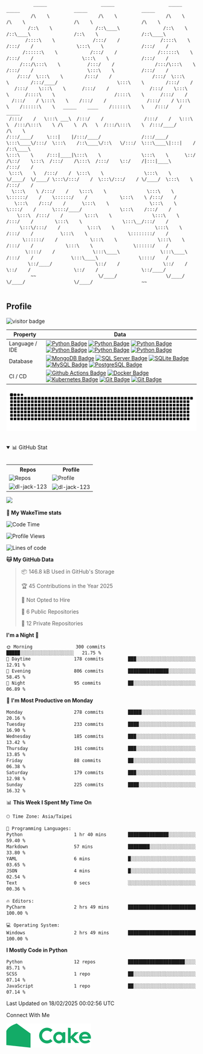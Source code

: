 <!-- sample badge demo https://simpleicons.org/ -->

<!-- Font Name: Larry 3D, Merlin1, Ogre, Calvin S, Cyberlarge, Isometric3, Slant, Lean, Kban,  JS Cursive -->

[//]: # (https://patorjk.com/software/taag/#p=display&f=Alpha&t=DL%20CHIU)
```

          _____                    _____                    _____                    _____                    _____                    _____          
         /\    \                  /\    \                  /\    \                  /\    \                  /\    \                  /\    \         
        /::\    \                /::\____\                /::\    \                /::\____\                /::\    \                /::\____\        
       /::::\    \              /:::/    /               /::::\    \              /:::/    /                \:::\    \              /:::/    /        
      /::::::\    \            /:::/    /               /::::::\    \            /:::/    /                  \:::\    \            /:::/    /         
     /:::/\:::\    \          /:::/    /               /:::/\:::\    \          /:::/    /                    \:::\    \          /:::/    /          
    /:::/  \:::\    \        /:::/    /               /:::/  \:::\    \        /:::/____/                      \:::\    \        /:::/    /           
   /:::/    \:::\    \      /:::/    /               /:::/    \:::\    \      /::::\    \                      /::::\    \      /:::/    /            
  /:::/    / \:::\    \    /:::/    /               /:::/    / \:::\    \    /::::::\    \   _____    ____    /::::::\    \    /:::/    /      _____  
 /:::/    /   \:::\ ___\  /:::/    /               /:::/    /   \:::\    \  /:::/\:::\    \ /\    \  /\   \  /:::/\:::\    \  /:::/____/      /\    \ 
/:::/____/     \:::|    |/:::/____/               /:::/____/     \:::\____\/:::/  \:::\    /::\____\/::\   \/:::/  \:::\____\|:::|    /      /::\____\
\:::\    \     /:::|____|\:::\    \               \:::\    \      \::/    /\::/    \:::\  /:::/    /\:::\  /:::/    \::/    /|:::|____\     /:::/    /
 \:::\    \   /:::/    /  \:::\    \               \:::\    \      \/____/  \/____/ \:::\/:::/    /  \:::\/:::/    / \/____/  \:::\    \   /:::/    / 
  \:::\    \ /:::/    /    \:::\    \               \:::\    \                       \::::::/    /    \::::::/    /            \:::\    \ /:::/    /  
   \:::\    /:::/    /      \:::\    \               \:::\    \                       \::::/    /      \::::/____/              \:::\    /:::/    /   
    \:::\  /:::/    /        \:::\    \               \:::\    \                      /:::/    /        \:::\    \               \:::\__/:::/    /    
     \:::\/:::/    /          \:::\    \               \:::\    \                    /:::/    /          \:::\    \               \::::::::/    /     
      \::::::/    /            \:::\    \               \:::\    \                  /:::/    /            \:::\    \               \::::::/    /      
       \::::/    /              \:::\____\               \:::\____\                /:::/    /              \:::\____\               \::::/    /       
        \::/____/                \::/    /                \::/    /                \::/    /                \::/    /                \::/____/        
         ~~                       \/____/                  \/____/                  \/____/                  \/____/                  ~~              
                                                                                                                                                      

```

## Profile
![visitor badge](https://visitor-badge.laobi.icu/badge?page_id=dl-jack-123.dl-jack-123&left_color=red&right_color=green&left_text=Hello%20Visitors)


 Property       | Data                                                                                                                                                                                                                                                                                                                                             
----------------|--------------------------------------------------------------------------------------------------------------------------------------------------------------------------------------------------------------------------------------------------------------------------------------------------------------------------------------------------
 Language / IDE | [![Python Badge](https://img.shields.io/badge/-Python-3776AB?style=flat&logo=Python&logoColor=white)]() [![Python Badge](https://img.shields.io/badge/-Jupyter-F37626?style=flat&logo=Jupyter&logoColor=white)]() [![Python Badge](https://img.shields.io/badge/-PyCharm-3776AB?style=flat&logo=PyCharm&logoColor=white)]() [![Python Badge](https://img.shields.io/badge/-Anaconda-44A833?style=flat&logo=Anaconda&logoColor=white)]() [![Python Badge](https://img.shields.io/badge/-Spyder-FFD43B?style=flat&logo=Spyder-IDE&logoColor=white)]() [![Python Badge](https://img.shields.io/badge/-Google%20Colab-F9AB00?style=flat&logo=Google-Colab&logoColor=white)]()                                                                                                                                                                                                                                       
 Database       | [![MongoDB Badge](https://img.shields.io/badge/-MongoDB-47A248?style=flat&logo=MongoDB&logoColor=white)]() [![SQL Server Badge](https://img.shields.io/badge/-SQL%20Server-CC2927?style=flat&logo=microsoftsqlserver&logoColor=white)]() [![SQLite Badge](https://img.shields.io/badge/-SQLite-003B57?style=flat&logo=sqlite&logoColor=white)]() [![MySQL Badge](https://img.shields.io/badge/-MySQL-4479A1?style=flat&logo=MySQL&logoColor=white)]() [![PostgreSQL Badge](https://img.shields.io/badge/-PostgreSQL-336791?style=flat&logo=PostgreSQL&logoColor=white)]()
 CI / CD        | [![Github Actions Badge](https://img.shields.io/badge/-Github%20Actions-2088FF?style=flat&logo=Github-Actions&logoColor=white)]() [![Docker Badge](https://img.shields.io/badge/-Docker-2496ED?style=flat&logo=Docker&logoColor=white)]() [![Kubernetes Badge](https://img.shields.io/badge/-Kubernetes-326CE5?style=flat&logo=Kubernetes&logoColor=white)]() [![Git Badge](https://img.shields.io/badge/-Git-F05032?style=flat&logo=Git&logoColor=white)]() [![Git Badge](https://img.shields.io/badge/-GitLab-FCA121?style=flat&logo=GitLab&logoColor=white)]() 

<!-- Greedy Snake: https://github.com/marketplace/actions/generate-snake-game-from-github-contribution-grid -->
<p align="center">
    <picture>
        <source media="(prefers-color-scheme: dark)" srcset="https://raw.githubusercontent.com/dl-jack-123/dl-jack-123/output/github-contribution-grid-snake-dark.svg">
        <source media="(prefers-color-scheme: light)" srcset="https://raw.githubusercontent.com/dl-jack-123/dl-jack-123/output/github-contribution-grid-snake.svg">
        <img alt="github contribution grid snake animation" src="https://raw.githubusercontent.com/dl-jack-123/dl-jack-123/output/github-contribution-grid-snake.svg">
    </picture>
</p>
<br>

<!-- My GitHub Terminal -->
[//]: # (https://github.com/x0rzavi/github-readme-terminal)

<!-- My GitHub Stat -->
<details open>
    <summary> 📊 GitHub Stat </summary>
    <br>
    <table align="center"> 
        <tr>
            <th> Repos </th>
            <th> Profile </th>
        </tr>
        <tr>
            <td>
                <img alt="Repos" src="http://github-profile-summary-cards.vercel.app/api/cards/repos-per-language?username=dl-jack-123&theme=dracula">
            </td>  
            <td>
                <img alt="Profile" src="http://github-profile-summary-cards.vercel.app/api/cards/profile-details?username=dl-jack-123&theme=dracula">
            </td>
        </tr>
        <tr>
            <td>
                <img align="left" src="https://github-readme-stats.vercel.app/api/top-langs?username=dl-jack-123&show_icons=true&locale=en&layout=compact" alt="dl-jack-123" />
            </td>  
            <td>
                <img align="center" src="https://github-readme-stats.vercel.app/api?username=dl-jack-123&show_icons=true&locale=en" alt="dl-jack-123" />
            </td>
        </tr>
    </table> 
</details>

![](https://leetcard.jacoblin.cool/jick155?theme=unicorn)

[//]: # (https://github.com/anmol098/waka-readme-stats?tab=readme-ov-file)

**🎪 My WakeTime stats** 
<!--START_SECTION:waka-->
![Code Time](http://img.shields.io/badge/Code%20Time-44%20mins-blue)

![Profile Views](http://img.shields.io/badge/Profile%20Views-26-blue)

![Lines of code](https://img.shields.io/badge/From%20Hello%20World%20I%27ve%20Written-320.3%20thousand%20lines%20of%20code-blue)

**🐱 My GitHub Data** 

> 📦 146.8 kB Used in GitHub's Storage 
 > 
> 🏆 45 Contributions in the Year 2025
 > 
> 🚫 Not Opted to Hire
 > 
> 📜 6 Public Repositories 
 > 
> 🔑 12 Private Repositories 
 > 
**I'm a Night 🦉** 

```text
🌞 Morning                300 commits         █████░░░░░░░░░░░░░░░░░░░░   21.75 % 
🌆 Daytime                178 commits         ███░░░░░░░░░░░░░░░░░░░░░░   12.91 % 
🌃 Evening                806 commits         ███████████████░░░░░░░░░░   58.45 % 
🌙 Night                  95 commits          ██░░░░░░░░░░░░░░░░░░░░░░░   06.89 % 
```
📅 **I'm Most Productive on Monday** 

```text
Monday                   278 commits         █████░░░░░░░░░░░░░░░░░░░░   20.16 % 
Tuesday                  233 commits         ████░░░░░░░░░░░░░░░░░░░░░   16.90 % 
Wednesday                185 commits         ███░░░░░░░░░░░░░░░░░░░░░░   13.42 % 
Thursday                 191 commits         ███░░░░░░░░░░░░░░░░░░░░░░   13.85 % 
Friday                   88 commits          ██░░░░░░░░░░░░░░░░░░░░░░░   06.38 % 
Saturday                 179 commits         ███░░░░░░░░░░░░░░░░░░░░░░   12.98 % 
Sunday                   225 commits         ████░░░░░░░░░░░░░░░░░░░░░   16.32 % 
```


📊 **This Week I Spent My Time On** 

```text
🕑︎ Time Zone: Asia/Taipei

💬 Programming Languages: 
Python                   1 hr 40 mins        ███████████████░░░░░░░░░░   59.40 % 
Markdown                 57 mins             ████████░░░░░░░░░░░░░░░░░   33.80 % 
YAML                     6 mins              █░░░░░░░░░░░░░░░░░░░░░░░░   03.65 % 
JSON                     4 mins              █░░░░░░░░░░░░░░░░░░░░░░░░   02.54 % 
Text                     0 secs              ░░░░░░░░░░░░░░░░░░░░░░░░░   00.36 % 

🔥 Editors: 
PyCharm                  2 hrs 49 mins       █████████████████████████   100.00 % 

💻 Operating System: 
Windows                  2 hrs 49 mins       █████████████████████████   100.00 % 
```

**I Mostly Code in Python** 

```text
Python                   12 repos            █████████████████████░░░░   85.71 % 
SCSS                     1 repo              ██░░░░░░░░░░░░░░░░░░░░░░░   07.14 % 
JavaScript               1 repo              ██░░░░░░░░░░░░░░░░░░░░░░░   07.14 % 
```




 Last Updated on 18/02/2025 00:02:56 UTC
<!--END_SECTION:waka-->

<p>Connect With Me</p>

<a href="https://www.cake.me/s--4pKu7Tk3JfSRdDwJQt6yVg--/jick"><img src="/img/cake.svg" alt="Cake"/></a>

[//]: # ()

[//]: # (<br>)

[//]: # (<!-- Open-Source Projects -->)

[//]: # (<details open>)

[//]: # (<summary> 🖥️ Open-Source Projects </summary>)

[//]: # (<br>)

[//]: # ()

[//]: # (<table width='1000' align="center">)

[//]: # (<tr> <th> Machine Learning </th> </tr>)

[//]: # (<td>)

[//]: # ()

[//]: # (<!-- Machine Learning -->)

[//]: # (| <div style='width: 230px'> Title </div> | <div style='width: 80px'> Clone </div> | <div style='width: 300px'> Technologies </div> |)

[//]: # (|--|--|--|)

[//]: # (| [LCII-Rec-Model]&#40;https://github.com/Junwu0615/LCII-Rec-Model&#41; | <img alt="Clone" src="https://img.shields.io/badge/dynamic/json?color=success&label=Clone&query=count_total&url=https://gist.githubusercontent.com/Junwu0615/7f654406c51d568d31d565347f22d609/raw/LCII-Rec-Model_clone.json&logo=github"> | ![TensorFlow]&#40;https://img.shields.io/badge/TensorFlow-FF6F00.svg?logo=tensorflow&logoColor=white&#41; ![Python]&#40;https://img.shields.io/badge/Python-3776AB.svg?logo=python&logoColor=white&#41; |)

[//]: # (| [NVDA-Price-Stock-Prediction]&#40;https://github.com/Junwu0615/NVDA-Price-Stock-Prediction&#41; |  <img alt="Clone" src="https://img.shields.io/badge/dynamic/json?color=success&label=Clone&query=count_total&url=https://gist.githubusercontent.com/Junwu0615/05f5b34eedbee0ef7d196fdb42ee61f6/raw/NVDA-Price-Stock-Prediction_clone.json&logo=github"> | ![TensorFlow]&#40;https://img.shields.io/badge/TensorFlow-FF6F00.svg?logo=tensorflow&logoColor=white&#41; ![Keras]&#40;https://img.shields.io/badge/Keras-D00000.svg?logo=keras&logoColor=white&#41; ![Python]&#40;https://img.shields.io/badge/Python-3776AB.svg?logo=python&logoColor=white&#41; |)

[//]: # ()

[//]: # (</td> </table>)

[//]: # ()

[//]: # (<br>)

[//]: # (</details>)
